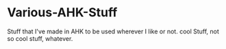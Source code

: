 # Various-AHK-Stuff
Stuff that I've made in AHK to be used wherever I like or not. cool Stuff, not so cool stuff, whatever.

